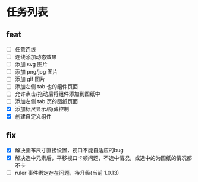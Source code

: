 # 任务列表

## feat

- [ ] 任意连线
- [ ] 连线添加动态效果
- [ ] 添加 svg 图片
- [ ] 添加 png/jpg 图片
- [ ] 添加 gif 图片
- [ ] 添加左侧 tab 也的组件页面
- [ ] 允许点击/拖动后将组件添加到图纸中
- [ ] 添加左侧 tab 页的图纸页面
- [x] 添加标尺显示/隐藏控制
- [x] 创建自定义组件

## fix

- [x] 解决画布尺寸直接设置，视口不能自适应的bug
- [x] 解决选中元素后，平移视口卡顿问题，不选中情况，或选中的为图纸的情况都不卡
- [ ] ruler 事件绑定存在问题，待升级(当前 1.0.13)

